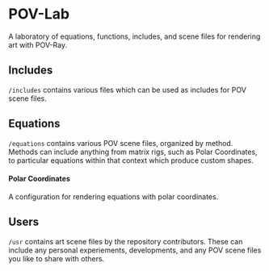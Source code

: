 POV-Lab
=======

A laboratory of equations, functions, includes, and scene files for rendering art with POV-Ray.

## Includes
`/includes` contains various files which can be used as includes for POV scene files.

## Equations
`/equations` contains various POV scene files, organized by method. Methods can include anything from matrix rigs, such as Polar Coordinates, to particular equations within that context which produce custom shapes.

#### Polar Coordinates
A configuration for rendering equations with polar coordinates.

## Users
`/usr` contains art scene files by the repository contributors. These can include any personal experiements, developments, and any POV scene files you like to share with others.
